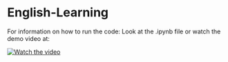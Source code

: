 # English-Learning

For information on how to run the code: Look at the .ipynb file or watch the demo video at:

[![Watch the video](https://img.youtube.com/vi/XUUipfrCx7s/0.jpg)](https://www.youtube.com/watch?v=XUUipfrCx7s)
